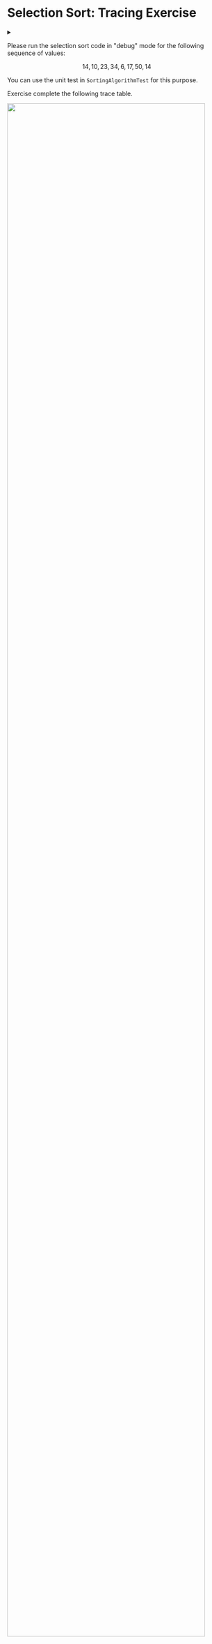 # Selection Sort: Tracing Exercise

<div id="outcomes"><details><summary></summary>

- Trace selection sort algorithm on a given sequence of data.
- Understand selection sort well enough to implement it.

</details></div>

Please run the selection sort code in "debug" mode for the following sequence of values:

$$
14, 10, 23, 34, 6, 17, 50, 14
$$

You can use the unit test in `SortingAlgorithmTest` for this purpose. 

<span class="tag">Exercise</span> complete the following trace table.

<div class="center">
<img src="../../img/11/selection_sort.png" width="95%">
</div>

<details class="resource">
<summary>Making sense of the table!</summary>

Each row of the table above represents a complete inner pass through the selection sort algorithm. Two full passes have been filled as an example of the sort. The arrow in each row indicates where the smallest element in the unsorted part should go.

</details>

<details class="solution" data-release="Sep 25, 2023 17:00:00">
<summary>Solution</summary>

<div class="center">
<img src="../../img/11/selection_sort_answer_key.png" width="95%">
</div>

</details>
